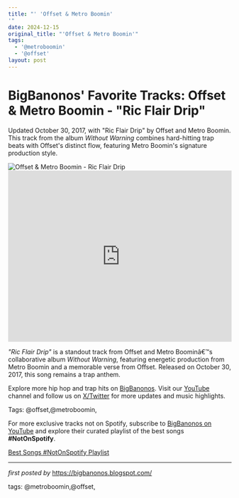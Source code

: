 ```yaml
---
title: "' 'Offset & Metro Boomin'
'"
date: 2024-12-15
original_title: "'Offset & Metro Boomin'"
tags:
  - '@metroboomin'
  - '@offset'
layout: post
---
```

<!-- Post Title -->
<h1 >BigBanonos' Favorite Tracks: Offset & Metro Boomin - "Ric Flair Drip"</h1> <!-- Introductory Text -->
<p >Updated October 30, 2017, with "Ric Flair Drip" by Offset and Metro Boomin. This track from the album <em>Without Warning</em> combines hard-hitting trap beats with Offset's distinct flow, featuring Metro Boomin's signature production style.</p> <!-- Featured Image -->
<div > <img src="https://www.billboard.com/wp-content/uploads/2024/03/Offset-paris-fashion-2023-a-billboard-1548.jpg?w=942&h=623&crop=1" alt="Offset & Metro Boomin - Ric Flair Drip" />
</div> <!-- YouTube Video Embed -->
<div > <iframe width="100%" height="385" src="https://www.youtube.com/embed/LPTlvQ1Zet0" title="21 Savage, Offset, Metro Boomin - Ric Flair Drip (Official Music Video)" frameborder="0" allow="accelerometer; autoplay; clipboard-write; encrypted-media; gyroscope; picture-in-picture; web-share" referrerpolicy="strict-origin-when-cross-origin" allowfullscreen></iframe>
</div> <!-- Song Information -->
<div > <p><em>"Ric Flair Drip"</em> is a standout track from Offset and Metro Boominâ€™s collaborative album <em>Without Warning</em>, featuring energetic production from Metro Boomin and a memorable verse from Offset. Released on October 30, 2017, this song remains a trap anthem.</p>
</div> <!-- Footer Links -->
<div > <p>Explore more hip hop and trap hits on <a href="https://bigbanonos.blogspot.com/" target="_blank">BigBanonos</a>. Visit our <a href="https://www.youtube.com/@BigBanonos" target="_blank">YouTube</a> channel and follow us on <a href="https://x.com/bigbanonos" target="_blank">X/Twitter</a> for more updates and music highlights.</p>
</div> <!-- Tags -->
<p >Tags: @offset,@metroboomin,</p>


<!--Subscribe and Playlist Links-->
<div>
    <p>For more exclusive tracks not on Spotify, subscribe to <a href="https://www.youtube.com/@BigBanonos" target="_blank">BigBanonos on YouTube</a> and explore their curated playlist of the best songs <strong>#NotOnSpotify</strong>.</p>
    <p><a href="https://www.youtube.com/playlist?list=PLtuNtuTatqI0kFahUCbtbfenC_ET5O_tr" target="_blank">Best Songs #NotOnSpotify Playlist<br /></a></p></div>

<hr />

<p><em>first posted by</em> <a href="https://bigbanonos.blogspot.com/" rel="noopener" target="_new">https://bigbanonos.blogspot.com/</a></p>

<p>tags: @metroboomin,@offset,</p>

